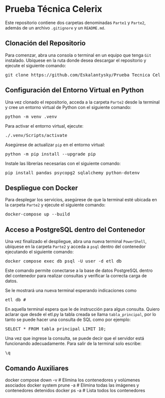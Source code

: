 # Prueba Técnica Celerix

Este repositorio contiene dos carpetas denominadas `Parte1` y `Parte2`, además de un archivo `.gitignore` y un `README.md`.

## Clonación del Repositorio

Para comenzar, abra una consola o terminal en un equipo que tenga `Git` instalado. Ubíquese en la ruta donde desea descargar el repositorio y ejecute el siguiente comando:

<pre>git clone https://github.com/Eskalantysky/Prueba_Tecnica_Celerix.git</pre>

## Configuración del Entorno Virtual en Python

Una vez clonado el repositorio, acceda a la carpeta `Parte2` desde la terminal y cree un entorno virtual de Python con el siguiente comando:

<pre>python -m venv .venv</pre>

Para activar el entorno virtual, ejecute:

<pre>./.venv/Scripts/activate</pre>

Asegúrese de actualizar `pip` en el entorno virtual:

<pre>python -m pip install --upgrade pip</pre>

Instale las librerías necesarias con el siguiente comando:

<pre>pip install pandas psycopg2 sqlalchemy python-dotenv</pre>

## Despliegue con Docker

Para desplegar los servicios, asegúrese de que la terminal esté ubicada en la carpeta `Parte2` y ejecute el siguiente comando:

<pre>docker-compose up --build</pre>

## Acceso a PostgreSQL dentro del Contenedor

Una vez finalizado el despliegue, abra una nueva terminal `PowerShell`, ubíquese en la carpeta `Parte2` y acceda a `psql` dentro del contenedor ejecutando el siguiente comando:

<pre>docker compose exec db psql -U user -d etl_db</pre>

Este comando permite conectarse a la base de datos PostgreSQL dentro del contenedor para realizar consultas y verificar la correcta carga de datos.

Se le mostrará una nueva terminal esperando indicaciones como 
<pre>etl_db #</pre>

En aquella terminal espera que le de instrucción para algun consulta.
Quiero aclarar que desde el etl.py la tabla creada se llama `tabla_principal`, por lo tanto se puede hacer una consulta de SQL como por ejemplo:
<pre>SELECT * FROM tabla_principal LIMIT 10;</pre> 

Una vez que ingrese la consulta, se puede decir que el servidor está funcionando adecuadamente.
Para salir de la terminal solo escribe:
<pre>\q</pre>


## Comando Auxiliares
docker compose down -v  # Elimina los contenedores y volúmenes asociados
docker system prune -a  # Elimina todas las imágenes y contenedores detenidos
docker ps -a            # Lista todos los contenedores
